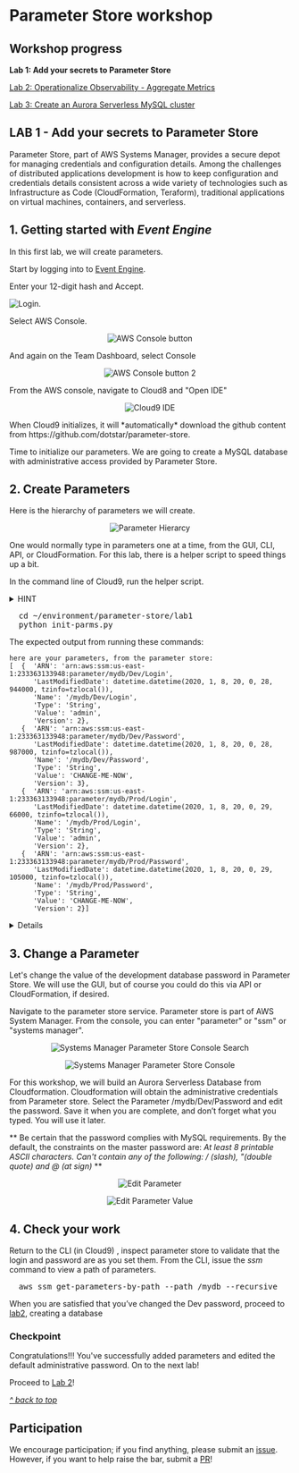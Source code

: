 # Parameter Store workshop


## Workshop progress

**Lab 1: Add your secrets to Parameter Store**

[Lab 2: Operationalize Observability - Aggregate Metrics](../lab2)

[Lab 3: Create an Aurora Serverless MySQL cluster](../lab3)


## LAB 1 - Add your secrets to Parameter Store

Parameter Store, part of AWS Systems Manager, provides a secure depot for managing credentials and configuration details.  Among the challenges of distributed applications development is how to keep configuration and credentials details consistent across a wide variety of technologies such as Infrastructure as Code (CloudFormation, Teraform), traditional applications on virtual machines, containers, and serverless.

## 1. Getting started with _Event Engine_

In this first lab, we will create parameters.

Start by logging into to [Event Engine](https://dashboard.eventengine.run/login).

Enter your 12-digit hash and Accept.


![Login](../img/1.png).


Select AWS Console. 

<div align="center">

![AWS Console button](../img/2.png)
</div>

And again on the Team Dashboard, select Console 
<div align="center">

![AWS Console button 2](../img/3.png)

</div>

From the AWS console, navigate to Cloud8 and "Open IDE"
<div align="center">

![Cloud9 IDE](../img/4.png)
</div>
When Cloud9 initializes, it will *automatically* download the github content from https://github.com/dotstar/parameter-store.

Time to initialize our parameters.  We are going to create a MySQL database with administrative access provided by Parameter Store.

## 2. Create Parameters

Here is the hierarchy of parameters we will create.

<div align="center">

![Parameter Hierarcy](../img/5.png)

</div>

One would normally type in parameters one at a time, from the GUI, CLI, API, or CloudFormation.  For this lab, there is a helper script to speed things up a bit.

In the command line of Cloud9, run the helper script.

<details>
<summary>HINT</summary>

**Press ALT-t to open a larger terminal window**
</details>


<pre>
  cd ~/environment/parameter-store/lab1
  python init-parms.py
</pre>

The expected output from running these commands:
```
here are your parameters, from the parameter store:
[  {  'ARN': 'arn:aws:ssm:us-east-1:233363133948:parameter/mydb/Dev/Login',
      'LastModifiedDate': datetime.datetime(2020, 1, 8, 20, 0, 28, 944000, tzinfo=tzlocal()),
      'Name': '/mydb/Dev/Login',
      'Type': 'String',
      'Value': 'admin',
      'Version': 2},
   {  'ARN': 'arn:aws:ssm:us-east-1:233363133948:parameter/mydb/Dev/Password',
      'LastModifiedDate': datetime.datetime(2020, 1, 8, 20, 0, 28, 987000, tzinfo=tzlocal()),
      'Name': '/mydb/Dev/Password',
      'Type': 'String',
      'Value': 'CHANGE-ME-NOW',
      'Version': 3},
   {  'ARN': 'arn:aws:ssm:us-east-1:233363133948:parameter/mydb/Prod/Login',
      'LastModifiedDate': datetime.datetime(2020, 1, 8, 20, 0, 29, 66000, tzinfo=tzlocal()),
      'Name': '/mydb/Prod/Login',
      'Type': 'String',
      'Value': 'admin',
      'Version': 2},
   {  'ARN': 'arn:aws:ssm:us-east-1:233363133948:parameter/mydb/Prod/Password',
      'LastModifiedDate': datetime.datetime(2020, 1, 8, 20, 0, 29, 105000, tzinfo=tzlocal()),
      'Name': '/mydb/Prod/Password',
      'Type': 'String',
      'Value': 'CHANGE-ME-NOW',
      'Version': 2}]

```

<details>
Here our helper script code.  

It parses values from a JSON input file and calls put_parameter() to copy these values to Parameter store.  

Note the use of a hierarchy of parameters.  There is on tree for _Pub_ and a seperate one for _Dev_ instances.  In the real world, we would likely have different permissions for each of these paths, so that the whole world wouldn't have access to production credentials.

```
import boto3
from pprint import pprint
import json


inputfile = "parameters.json"
topkey = '/mydb'
ps = boto3.client('ssm',region_name='us-east-1')


if __name__ == '__main__':
   with open(inputfile,"r") as myfile:
      data = myfile.read()
   obj = json.loads(data)
   # print (obj)

   # Initialize Parameters for Dev
   try:
      for env in ['Dev','Prod']:
         # Put login information into parameter store
         ps.put_parameter(
            Name = topkey + '/' + env + '/'+ 'Login',
            Description = "Login for " + env + "MyDB",
            Value = obj[env]['Login'],
            Type = 'String',
            Overwrite = True
         )
         # Put password information into parameter store
         ps.put_parameter(
            Name = topkey + '/' + env + '/'+ 'Password',
            Description="Password for " + env + "MyDB",
            Value = obj[env]['Password'],
            Type = 'String',
            Overwrite=True
         )
   except Exception as e:
      print(e)
      print('exiting')
      exit

   print('contents of {} key in parameter store:'.format(topkey))
   r = ps.get_parameters_by_path(
      Path=topkey,
      Recursive=True,
      MaxResults=10
   )
   print('here are your parameters, from the parameter store:')
   pprint(r['Parameters'],indent=3)

````
</details>

## 3. Change a Parameter

Let's change the value of the development database password in Parameter Store.  We will use the GUI, but of course you could do this via API or CloudFormation, if desired.

Navigate to the parameter store service.  Parameter store is part of AWS System Manager.  From the console, you can enter "parameter" or "ssm" or "systems manager".
<div align="center">

![Systems Manager Parameter Store Console Search](./img/1.png)

 

![Systems Manager Parameter Store Console ](./img/2.png)
</div>

For this workshop, we will build an Aurora Serverless Database from Cloudformation.  Cloudformation will obtain the administrative credentials from Parameter store.
Select the Parameter /mydb/Dev/Password and edit the password.  Save it when you are complete, and don’t forget what you typed.  You will use it later.

** Be certain that the password complies with MySQL requirements.  By the default, the constraints on the master password are: _At least 8 printable ASCII characters. Can't contain any of the following: / (slash), "(double quote) and @ (at sign)_ **

<div align="center">

![Edit Parameter ](./img/3.png)


![Edit Parameter Value ](./img/4.png)

</div>

## 4. Check your work

Return to the CLI (in Cloud9) , inspect parameter store to validate that the login and password are as you set them.  From the CLI, issue the _ssm_ command to view a path of parameters.

<pre>
  aws ssm get-parameters-by-path --path /mydb --recursive
</pre>

When you are satisfied that you’ve changed the Dev password, proceed to [lab2](../lab2), creating a database

### Checkpoint

Congratulations!!!  You've successfully added parameters and edited the default administrative password. On to the next lab!

Proceed to [Lab 2](../lab2)!

[*^ back to top*](#lab1)

## Participation

We encourage participation; if you find anything, please submit an [issue](https://github.com/dotstar/parameter-store/issues). However, if you want to help raise the bar, submit a [PR](https://github.com/dotstar/parameter-store/pulls)!

<!--## License

This library is licensed under the Apache 2.0 License.
-->
